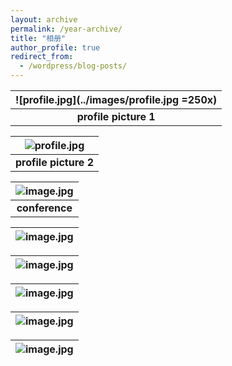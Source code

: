 ```yaml
---
layout: archive
permalink: /year-archive/
title: "相册"
author_profile: true
redirect_from:
  - /wordpress/blog-posts/
---
```


| ![profile.jpg](../images/profile.jpg =250x) |
|:--:|
| <b>profile picture 1 </b>|

| ![profile.jpg](../images/10aab94c51fa9452974b2b3fa1332cc585fcc04a.jpg@942w_1413h_progressive.webp) |
|:--:|
| <b>profile picture 2 </b>|

| ![image.jpg](../images/W020141024386453400645.jpg) |
|:--:|
| <b>conference </b>|

| ![image.jpg](../images/7ba0b3ba9cdccb925b34cb0595cf75c4.temp.jpg) |
|:--:|

| ![image.jpg](../images/80a8fd876acd26ef88572146b3693d9a.jpg) |
|:--:|

| ![image.jpg](../images/75fbeb5b73068e3d450c14f38aeb7d14.jpg) |
|:--:|

| ![image.jpg](../images/092d12f173dcfd8b1aa9a923153e0712.jpg) |
|:--:|

| ![image.jpg](../images/af6d5117e4b24354fe087428d3ff6e75.jpg) |
|:--:|
